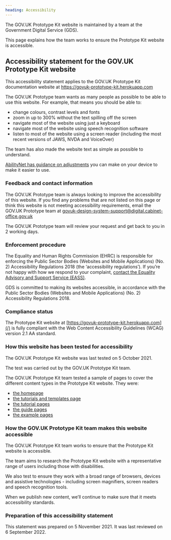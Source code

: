 ```yaml
---
heading: Accessibility
---
```


The GOV.UK Prototype Kit website is maintained by a team at the Government Digital Service (GDS).

This page explains how the team works to ensure the Prototype Kit website is accessible.

## Accessibility statement for the GOV.UK Prototype Kit website

This accessibility statement applies to the GOV.UK Prototype Kit documentation website at https://govuk-prototype-kit.herokuapp.com

The GOV.UK Prototype team wants as many people as possible to be able to use this website. For example, that means you should be able to:

- change colours, contrast levels and fonts
- zoom in up to 300% without the text spilling off the screen
- navigate most of the website using just a keyboard
- navigate most of the website using speech recognition software
- listen to most of the website using a screen reader (including the most recent versions of JAWS, NVDA and VoiceOver)

The team has also made the website text as simple as possible to understand.

[AbilityNet has guidance on adjustments](https://mcmw.abilitynet.org.uk/) you can make on your device to make it easier to use.

### Feedback and contact information

The GOV.UK Prototype team is always looking to improve the accessibility of this website. If you find any problems that are not listed on this page or think this website is not meeting accessibility requirements, email the GOV.UK Prototype team at govuk-design-system-support@digital.cabinet-office.gov.uk

The GOV.UK Prototype team will review your request and get back to you in 2 working days.

### Enforcement procedure

The Equality and Human Rights Commission (EHRC) is responsible for enforcing the Public Sector Bodies (Websites and Mobile Applications) (No. 2) Accessibility Regulations 2018 (the ‘accessibility regulations’). If you’re not happy with how we respond to your complaint, [contact the Equality Advisory and Support Service (EASS)](https://www.equalityadvisoryservice.com/).

GDS is committed to making its websites accessible, in accordance with the Public Sector Bodies (Websites and Mobile Applications) (No. 2) Accessibility Regulations 2018.

### Compliance status

The Prototype Kit website at [https://govuk-prototype-kit.herokuapp.com](/) is fully compliant with the Web Content Accessibility Guidelines (WCAG) version 2.1 AA standard.


### How this website has been tested for accessibility

The GOV.UK Prototype Kit website was last tested on 5 October 2021. 

The test was carried out by the GOV.UK Prototype Kit team.

The GOV.UK Prototype Kit team tested a sample of pages to cover the different content types in the Prototype Kit website. They were:

- [the homepage](./)
- [the tutorials and templates page](./tutorials-and-examples)
- [the tutorial pages](./make-first-prototype/start)
- [the guide pages](./publishing-on-heroku)
- [the example pages](./examples/pass-data)

### How the GOV.UK Prototype Kit team makes this website accessible

The GOV.UK Prototype Kit team works to ensure that the Prototype Kit website is accessible.

The team aims to research the Prototype Kit website with a representative range of users including those with disabilities.

We also test to ensure they work with a broad range of browsers, devices and assistive technologies - including screen magnifiers, screen readers and speech recognition tools.

When we publish new content, we’ll continue to make sure that it meets accessibility standards.


### Preparation of this accessibility statement

This statement was prepared on 5 November 2021. It was last reviewed on 6 September 2022.

